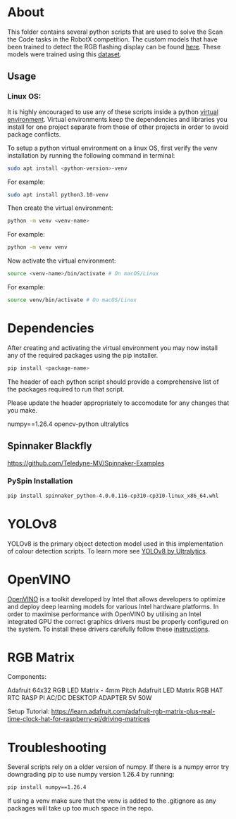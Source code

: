 # About

This folder contains several python scripts that are used to solve the Scan the Code tasks in the RobotX competition. The custom models that have been trained to detect the RGB flashing display can be found [here](). These models were trained using this [dataset](https://universe.roboflow.com/matrix-uf83o/matrix-model).

## Usage

### Linux OS: 

It is highly encouraged to use any of these scripts inside a python [virtual environment](https://docs.python.org/3/library/venv.html). Virtual environments keep the dependencies and libraries you install for one project separate from those of other projects in order to avoid package conflicts. 

To setup a python virtual environment on a linux OS, first verify the venv installation by running the following command in terminal: 

```bash
sudo apt install <python-version>-venv
```

For example: 
```bash
sudo apt install python3.10-venv
```

Then create the virtual environment: 

```bash
python -m venv <venv-name>
```

For example: 
```bash 
python -m venv venv
```

Now activate the virtual environment:

```bash
source <venv-name>/bin/activate # On macOS/Linux
```

For example: 
```bash
source venv/bin/activate # On macOS/Linux
```

# Dependencies 

After creating and activating the virtual environment you may now install any of the required packages using the pip installer. 

```bash
pip install <package-name>
```
The header of each python script should provide a comprehensive list of the packages required to run that script. 

Please update the header appropriately to accomodate for any changes that you make.  

numpy==1.26.4 opencv-python ultralytics

## Spinnaker Blackfly
https://github.com/Teledyne-MV/Spinnaker-Examples

### PySpin Installation

```bash 
pip install spinnaker_python-4.0.0.116-cp310-cp310-linux_x86_64.whl
```

# YOLOv8 

YOLOv8 is the primary object detection model used in this implementation of colour detection scripts. To learn more see [YOLOv8 by Ultralytics](https://docs.ultralytics.com/models/yolov8/).

# OpenVINO 

[OpenVINO](https://github.com/openvinotoolkit/openvino) is a toolkit developed by Intel that allows developers to optimize and deploy deep learning models for various Intel hardware platforms. In order to maximise performance with OpenVINO by utilising an Intel integrated GPU the correct graphics drivers must be properly configured on the system. To install these drivers carefully follow these [instructions](https://docs.openvino.ai/2023.3/openvino_docs_install_guides_configurations_for_intel_gpu.html).

# RGB Matrix

Components:

Adafruit 64x32 RGB LED Matrix - 4mm Pitch
Adafruit LED Matrix RGB HAT RTC RASP PI
AC/DC DESKTOP ADAPTER 5V 50W

Setup Tutorial:
https://learn.adafruit.com/adafruit-rgb-matrix-plus-real-time-clock-hat-for-raspberry-pi/driving-matrices

# Troubleshooting

Several scripts rely on a older version of numpy. If there is a numpy error try downgrading pip to use numpy version 1.26.4 by running:
```bash
pip install numpy==1.26.4
```

If using a venv make sure that the venv is added to the .gitignore as any packages will take up too much space in the repo. 